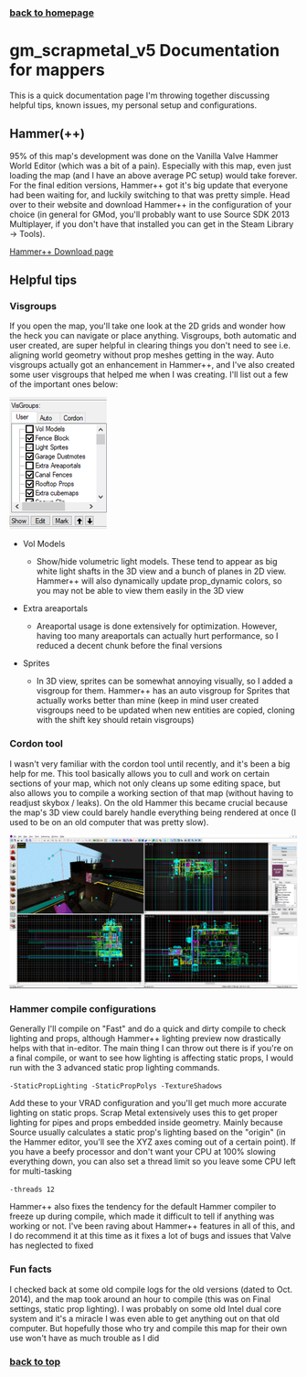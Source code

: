 ### [back to homepage](/index.md)

# gm_scrapmetal_v5 Documentation for mappers

This is a quick documentation page I'm throwing together discussing helpful tips, known issues, my personal setup and configurations.

## Hammer(++)

95% of this map's development was done on the Vanilla Valve Hammer World Editor (which was a bit of a pain). Especially with this map, even just loading the map (and I have an above average PC setup) would take forever. For the final edition versions, Hammer++ got it's big update that everyone had been waiting for, and luckily switching to that was pretty simple. Head over to their website and download Hammer++ in the configuration of your choice (in general for GMod, you'll probably want to use Source SDK 2013 Multiplayer, if you don't have that installed you can get in the Steam Library -> Tools).

[Hammer++ Download page](https://ficool2.github.io/HammerPlusPlus-Website/download.html)

## Helpful tips

### Visgroups

If you open the map, you'll take one look at the 2D grids and wonder how the heck you can navigate or place anything. Visgroups, both automatic and user created, are super helpful in clearing things you don't need to see i.e. aligning world geometry without prop meshes getting in the way. Auto visgroups actually got an enhancement in Hammer++, and I've also created some user visgroups that helped me when I was creating. I'll list out a few of the important ones below:

![Visgroups](/img/visgroup.png)

- Vol Models
  - Show/hide volumetric light models. These tend to appear as big white light shafts in the 3D view and a bunch of planes in 2D view. Hammer++ will also dynamically update prop_dynamic colors, so you may not be able to view them easily in the 3D view

- Extra areaportals
  - Areaportal usage is done extensively for optimization. However, having too many areaportals can actually hurt performance, so I reduced a decent chunk before the final versions

- Sprites
  - In 3D view, sprites can be somewhat annoying visually, so I added a visgroup for them. Hammer++ has an auto visgroup for Sprites that actually works better than mine (keep in mind user created visgroups need to be updated when new entities are copied, cloning with the shift key should retain visgroups)

### Cordon tool

I wasn't very familiar with the cordon tool until recently, and it's been a big help for me. This tool basically allows you to cull and work on certain sections of your map, which not only cleans up some editing space, but also allows you to compile a working section of that map (without having to readjust skybox / leaks). On the old Hammer this became crucial because the map's 3D view could barely handle everything being rendered at once (I used to be on an old computer that was pretty slow).

![Cordon](/img/hammer3.png)

### Hammer compile configurations

Generally I'll compile on "Fast" and do a quick and dirty compile to check lighting and props, although Hammer++ lighting preview now drastically helps with that in-editor. The main thing I can throw out there is if you're on a final compile, or want to see how lighting is affecting static props, I would run with the 3 advanced static prop lighting commands.

`-StaticPropLighting -StaticPropPolys -TextureShadows`

Add these to your VRAD configuration and you'll get much more accurate lighting on static props. Scrap Metal extensively uses this to get proper lighting for pipes and props embedded inside geometry. Mainly because Source usually calculates a static prop's lighting based on the "origin" (in the Hammer editor, you'll see the XYZ axes coming out of a certain point). If you have a beefy processor and don't want your CPU at 100% slowing everything down, you can also set a thread limit so you leave some CPU left for multi-tasking

`-threads 12`

Hammer++ also fixes the tendency for the default Hammer compiler to freeze up during compile, which made it difficult to tell if anything was working or not. I've been raving about Hammer++ features in all of this, and I do recommend it at this time as it fixes a lot of bugs and issues that Valve has neglected to fixed

### Fun facts

I checked back at some old compile logs for the old versions (dated to Oct. 2014), and the map took around an hour to compile (this was on Final settings, static prop lighting). I was probably on some old Intel dual core system and it's a miracle I was even able to get anything out on that old computer. But hopefully those who try and compile this map for their own use won't have as much trouble as I did

### [back to top](/docs.md#back-to-homepage)
